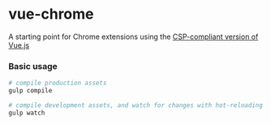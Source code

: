 # vue-chrome

A starting point for Chrome extensions using the [CSP-compliant version of Vue.js](http://vuejs.org/guide/installation.html#CSP-compliant-build)

### Basic usage

```bash
# compile production assets
gulp compile

# compile development assets, and watch for changes with hot-reloading
gulp watch
```
